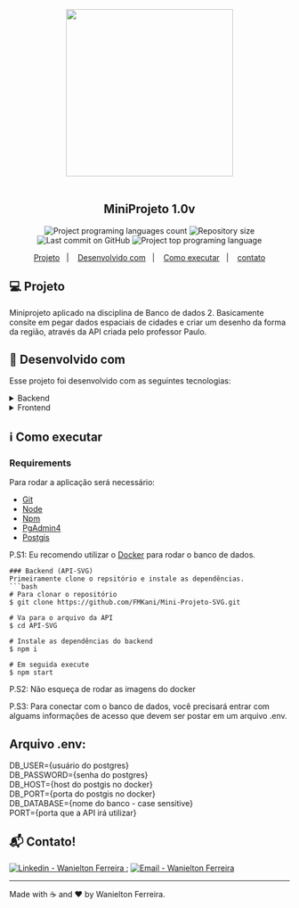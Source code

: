 <div align="center">
    <img src="https://res.cloudinary.com/dzy81lxxj/image/upload/v1615170614/SVG_for_client_projects_2016_2_wby848.jpg" width="300px"/>
</div>

<br />

<h2 align="center">
   MiniProjeto 1.0v
</h2>

<p align="center">
  <img alt="Project programing languages count" src="https://img.shields.io/github/languages/count/FMKani/Mini-Projeto-SVG?">
  <img alt="Repository size" src="https://img.shields.io/github/repo-size/FMKani/Mini-Projeto-SVG?">
  <img alt="Last commit on GitHub" src="https://img.shields.io/github/last-commit/FMKani/Mini-Projeto-SVG?">
  <img alt="Project top programing language" src="https://img.shields.io/github/languages/top/FMKani/Mini-Projeto-SVG?">
</p> 

<p align="center">
  <a href="#computer-projeto">Projeto</a>&nbsp;&nbsp;&nbsp;|&nbsp;&nbsp;&nbsp;
  <a href="#rocket-desenvolvido-com">Desenvolvido com</a>&nbsp;&nbsp;&nbsp;|&nbsp;&nbsp;&nbsp;
  <a href="#information_source-como-executar">Como executar</a>&nbsp;&nbsp;&nbsp;|&nbsp;&nbsp;&nbsp;
  <a href="#mailbox_with_mail-contato">contato</a>
 </p>


## :computer: Projeto 

 Miniprojeto aplicado na disciplina de Banco de dados 2. Basicamente consite em pegar dados espaciais de cidades e criar um desenho da forma da região, através da API criada pelo professor Paulo.

## :rocket: Desenvolvido com

Esse projeto foi desenvolvido com as seguintes tecnologias:

<details>
  <summary>Backend</summary>

-   [Node.js](https://nodejs.org/)
-   [Express](https://expressjs.com/)
-   [Postgres](https://www.postgresql.org/)
-   [SVG](https://www.w3schools.com/graphics/svg_intro.asp)
-   [ESLint](https://eslint.org/)
-   [Prettier](https://prettier.io/)
-   [VS Code](https://code.visualstudio.com/)
-   [API-SVG](https://github.com/Banco-II-2020-1/API-SVG)

</details>

<details>
  <summary>Frontend</summary>

-   [fetch](https://javascript.info/fetch)
-   [JavaScript](https://www.typescriptlang.org/)
-   [ESLint](https://eslint.org/)
-   [Prettier](https://prettier.io/)
-   [VS Code](https://code.visualstudio.com/)

</details>


## :information_source: Como executar

### Requirements

Para rodar a aplicação será necessário:
* [Git](https://git-scm.com)
* [Node](https://nodejs.org/)
* [Npm](https://www.npmjs.com/package/npm) 
* [PgAdmin4](https://hub.docker.com/r/dpage/pgadmin4/) 
* [Postgis](https://hub.docker.com/r/mdillon/postgis)

P.S1: Eu recomendo utilizar o [Docker](https://www.docker.com/) para rodar o banco de dados.
<br>

```
### Backend (API-SVG)
Primeiramente clone o repsitório e instale as dependências.
```bash
# Para clonar o repositório
$ git clone https://github.com/FMKani/Mini-Projeto-SVG.git

# Va para o arquivo da API
$ cd API-SVG

# Instale as dependências do backend
$ npm i

# Em seguida execute 
$ npm start

```
P.S2: Não esqueça de rodar as imagens do docker 

P.S3: Para conectar com o banco de dados, você precisará entrar com alguams informações de acesso que devem ser postar em um arquivo .env.


## Arquivo .env:

DB_USER={usuário do postgres}
<br>
DB_PASSWORD={senha do postgres} 
<br>
DB_HOST={host do postgis no docker}
<br>
DB_PORT={porta do postgis no docker} 
<br>
DB_DATABASE={nome do banco - case sensitive}
<br>
PORT={porta que a API irá utilizar}


## :mailbox_with_mail: Contato!


<a href="https://www.linkedin.com/in/wanielton-ferreira" target="_blank" >
  <img alt="Linkedin - Wanielton Ferreira" src="https://img.shields.io/badge/Linkedin--%23F8952D?style=social&logo=linkedin">
</a>;
<a href="mailto:wanieltonferreira@gmail.com" target="_blank" >
  <img alt="Email - Wanielton Ferreira" src="https://img.shields.io/badge/Email--%23F8952D?style=social&logo=gmail">
</a> 

---

Made with :coffee: and ❤️ by Wanielton Ferreira.

